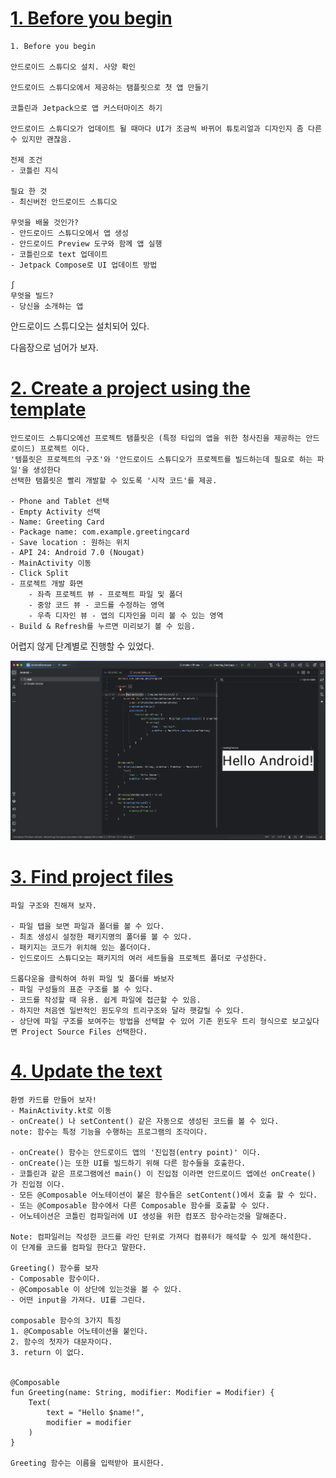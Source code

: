 # [1. Before you begin](https://developer.android.com/codelabs/basic-android-kotlin-compose-first-app?continue=https%3A%2F%2Fdeveloper.android.com%2Fcourses%2Fpathways%2Fandroid-basics-compose-unit-1-pathway-2%23codelab-https%3A%2F%2Fdeveloper.android.com%2Fcodelabs%2Fbasic-android-kotlin-compose-first-app#0)
```
1. Before you begin

안드로이드 스튜디오 설치. 사양 확인

안드로이드 스튜디오에서 제공하는 탬플릿으로 첫 앱 만들기

코틀린과 Jetpack으로 앱 커스터마이즈 하기

안드로이드 스튜디오가 업데이트 될 때마다 UI가 조금씩 바뀌어 튜토리얼과 디자인지 좀 다른 수 있지만 괜찮음.

전제 조건
- 코틀린 지식

필요 한 것
- 최신버전 안드로이드 스튜디오

무엇을 배울 것인가?
- 안드로이드 스튜디오에서 앱 생성
- 안드로이드 Preview 도구와 함께 앱 실행
- 코틀린으로 text 업데이트
- Jetpack Compose로 UI 업데이트 방법

∫
무엇을 빌드?
- 당신을 소개하는 앱
```

안드로이드 스튜디오는 설치되어 있다.

다음장으로 넘어가 보자.

# [2. Create a project using the template](https://developer.android.com/codelabs/basic-android-kotlin-compose-first-app?continue=https%3A%2F%2Fdeveloper.android.com%2Fcourses%2Fpathways%2Fandroid-basics-compose-unit-1-pathway-2%23codelab-https%3A%2F%2Fdeveloper.android.com%2Fcodelabs%2Fbasic-android-kotlin-compose-first-app#1)

```
안드로이드 스튜디오에선 프로젝트 탬플릿은 (특정 타입의 앱을 위한 청사진을 제공하는 안드로이드) 프로젝트 이다.
'템플릿은 프로젝트의 구조'와 '안드로이드 스튜디오가 프로젝트를 빌드하는데 필요로 하는 파일'을 생성한다
선택한 탬플릿은 빨리 개발할 수 있도록 '시작 코드'를 제공.

- Phone and Tablet 선택
- Empty Activity 선택
- Name: Greeting Card
- Package name: com.example.greetingcard
- Save location : 원하는 위치
- API 24: Android 7.0 (Nougat)
- MainActivity 이동
- Click Split
- 프로젝트 개발 화면
    - 좌측 프로젝트 뷰 - 프로젝트 파일 및 폴더
    - 중앙 코드 뷰 - 코드를 수정하는 영역
    - 우측 디자인 뷰 - 앱의 디자인을 미리 볼 수 있는 영역
- Build & Refresh를 누르면 미리보기 볼 수 있음.
```
어렵지 않게 단계별로 진행할 수 있었다.

<img src = "./screenshots/create_a_project_using_the_template.png" width="600"/>

# [3. Find project files](https://developer.android.com/codelabs/basic-android-kotlin-compose-first-app?continue=https%3A%2F%2Fdeveloper.android.com%2Fcourses%2Fpathways%2Fandroid-basics-compose-unit-1-pathway-2%23codelab-https%3A%2F%2Fdeveloper.android.com%2Fcodelabs%2Fbasic-android-kotlin-compose-first-app#2)
```
파일 구조와 친해져 보자.

- 파일 탭을 보면 파일과 폴더를 볼 수 있다.
- 최초 생성시 설정한 패키지명의 폴더를 볼 수 있다.
- 패키지는 코드가 위치해 있는 폴더이다.
- 인드로이드 스튜디오는 패키지의 여러 세트들을 프로젝트 폴더로 구성한다.

드롭다운을 클릭하여 하위 파일 및 폴더를 봐보자
- 파일 구성들의 표준 구조를 볼 수 있다. 
- 코드를 작성할 때 유용. 쉽게 파일에 접근할 수 있음.
- 하지만 처음엔 일반적인 윈도우의 트리구조와 달라 햇갈릴 수 있다.
- 상단에 파일 구조를 보여주는 방법을 선택할 수 있어 기존 윈도우 트리 형식으로 보고싶다면 Project Source Files 선택한다.

```

# [4. Update the text](https://developer.android.com/codelabs/basic-android-kotlin-compose-first-app?continue=https%3A%2F%2Fdeveloper.android.com%2Fcourses%2Fpathways%2Fandroid-basics-compose-unit-1-pathway-2%23codelab-https%3A%2F%2Fdeveloper.android.com%2Fcodelabs%2Fbasic-android-kotlin-compose-first-app#3)

```
환영 카드를 만들어 보자!
- MainActivity.kt로 이동
- onCreate() 나 setContent() 같은 자동으로 생성된 코드를 볼 수 있다.
note: 함수는 특정 기능을 수행하는 프로그램의 조각이다.

- onCreate() 함수는 안드로이드 앱의 '진입점(entry point)' 이다.
- onCreate()는 또한 UI를 빌드하기 위해 다른 함수들을 호출한다.
- 코틀린과 같은 프로그램에선 main() 이 진입점 이라면 안드로이드 앱에선 onCreate() 가 진입점 이다.
- 모든 @Composable 어노테이션이 붙은 함수들은 setContent()에서 호출 할 수 있다.
- 또는 @Composable 함수에서 다른 Composable 함수를 호출할 수 있다.
- 어노테이션은 코틀린 컴파일러에 UI 생성을 위한 컴포즈 함수라는것을 말해준다.

Note: 컴파일러는 작성한 코드를 라인 단위로 가져다 컴퓨터가 해석할 수 있게 해석한다.
이 단계를 코드를 컴파일 한다고 말한다.

Greeting() 함수를 보자
- Composable 함수이다.
- @Composable 이 상단에 있는것을 볼 수 있다.
- 어떤 input을 가져다. UI를 그린다.

composable 함수의 3가지 특징
1. @Composable 어노테이션을 붙인다.
2. 함수의 첫자가 대문자이다.
3. return 이 없다.   


@Composable
fun Greeting(name: String, modifier: Modifier = Modifier) {
    Text(
        text = "Hello $name!",
        modifier = modifier
    )
}

Greeting 함수는 이름을 입력받아 표시한다.

```
